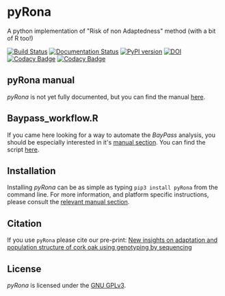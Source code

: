 # pyRona
A python implementation of "Risk of non Adaptedness" method (with a bit of R too!)

[![Build Status](https://travis-ci.org/StuntsPT/pyRona.svg?branch=master)](https://travis-ci.org/StuntsPT/pyRona) [![Documentation Status](https://readthedocs.org/projects/pyrona/badge/?version=latest)](http://pyrona.readthedocs.io/en/latest/?badge=latest) [![PyPI version](https://badge.fury.io/py/pyRona.svg)](https://badge.fury.io/py/pyRona) [![DOI](https://zenodo.org/badge/73514698.svg)](https://zenodo.org/badge/latestdoi/73514698)
[![Codacy Badge](https://api.codacy.com/project/badge/Grade/e7952d390d4644d1aae482f94d340695)](https://www.codacy.com/app/f.pinamartins/pyRona?utm_source=github.com&amp;utm_medium=referral&amp;utm_content=StuntsPT/pyRona&amp;utm_campaign=Badge_Grade)
[![Codacy Badge](https://api.codacy.com/project/badge/Coverage/e7952d390d4644d1aae482f94d340695)](https://www.codacy.com/app/f.pinamartins/pyRona?utm_source=github.com&utm_medium=referral&utm_content=StuntsPT/pyRona&utm_campaign=Badge_Coverage)


## pyRona manual

*pyRona* is not yet fully documented, but you can find the manual [here](http://pyrona.readthedocs.io/en/latest/).


## Baypass_workflow.R

If you came here looking for a way to automate the *BayPass* analysis, you should be especially interested in it's [manual section](http://pyrona.readthedocs.io/en/latest/baypass/). You can find the script [here](https://github.com/StuntsPT/pyRona/blob/master/pyRona/R/Baypass_workflow.R).


## Installation

Installing *pyRona* can be as simple as typing `pip3 install pyRona` from the command line. For more information, and platform specific instructions, please consult the [relevant manual section](http://pyrona.readthedocs.io/en/latest/install/).


## Citation

If you use `pyRona` please cite our pre-print: [New insights on adaptation and population structure of cork oak using genotyping by sequencing](https://doi.org/10.1101/263160)


## License

*pyRona* is licensed under the [GNU GPLv3](https://www.gnu.org/licenses/gpl-3.0-standalone.html).
